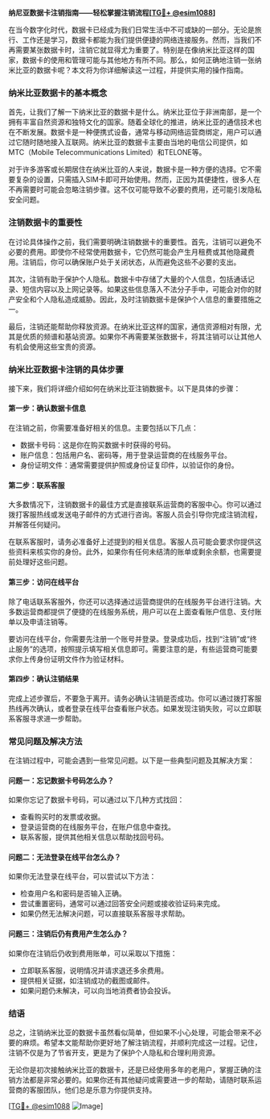 **纳尼亚数据卡注销指南——轻松掌握注销流程[[TG💪+ @esim1088](https://t.me/s/esim1088)]**

在当今数字化时代，数据卡已经成为我们日常生活中不可或缺的一部分。无论是旅行、工作还是学习，数据卡都能为我们提供便捷的网络连接服务。然而，当我们不再需要某张数据卡时，注销它就显得尤为重要了。特别是在像纳米比亚这样的国家，数据卡的使用和管理可能与其他地方有所不同。那么，如何正确地注销一张纳米比亚的数据卡呢？本文将为你详细解读这一过程，并提供实用的操作指南。

### 纳米比亚数据卡的基本概念

首先，让我们了解一下纳米比亚的数据卡是什么。纳米比亚位于非洲南部，是一个拥有丰富自然资源和独特文化的国家。随着全球化的推进，纳米比亚的通信技术也在不断发展。数据卡是一种便携式设备，通常与移动网络运营商绑定，用户可以通过它随时随地接入互联网。纳米比亚的数据卡主要由当地的电信公司提供，如MTC（Mobile Telecommunications Limited）和TELONE等。

对于许多游客或长期居住在纳米比亚的人来说，数据卡是一种方便的选择。它不需要复杂的设置，只需插入SIM卡即可开始使用。然而，正因为其便捷性，很多人在不再需要时可能会忽略注销步骤。这不仅可能导致不必要的费用，还可能引发隐私安全问题。

### 注销数据卡的重要性

在讨论具体操作之前，我们需要明确注销数据卡的重要性。首先，注销可以避免不必要的费用。即使你不经常使用数据卡，它仍然可能会产生月租费或其他隐藏费用。注销后，你可以确保账户处于关闭状态，从而避免这些不必要的支出。

其次，注销有助于保护个人隐私。数据卡中存储了大量的个人信息，包括通话记录、短信内容以及上网记录等。如果这些信息落入不法分子手中，可能会对你的财产安全和个人隐私造成威胁。因此，及时注销数据卡是保护个人信息的重要措施之一。

最后，注销还能帮助你释放资源。在纳米比亚这样的国家，通信资源相对有限，尤其是优质的频谱和基站资源。如果你不再需要某张数据卡，将其注销可以让其他人有机会使用这些宝贵的资源。

### 纳米比亚数据卡注销的具体步骤

接下来，我们将详细介绍如何在纳米比亚注销数据卡。以下是具体的步骤：

#### 第一步：确认数据卡信息

在注销之前，你需要准备好相关的信息。主要包括以下几点：
- 数据卡号码：这是你在购买数据卡时获得的号码。
- 账户信息：包括用户名、密码等，用于登录运营商的在线服务平台。
- 身份证明文件：通常需要提供护照或身份证复印件，以验证你的身份。

#### 第二步：联系客服

大多数情况下，注销数据卡的最佳方式是直接联系运营商的客服中心。你可以通过拨打客服热线或发送电子邮件的方式进行咨询。客服人员会引导你完成注销流程，并解答任何疑问。

在联系客服时，请务必准备好上述提到的相关信息。客服人员可能会要求你提供这些资料来核实你的身份。此外，如果你有任何未结清的账单或剩余余额，也需要提前处理好这些问题。

#### 第三步：访问在线平台

除了电话联系客服外，你还可以选择通过运营商提供的在线服务平台进行注销。大多数运营商都提供了便捷的在线服务系统，用户可以在上面查看账户信息、支付账单以及申请注销等。

要访问在线平台，你需要先注册一个账号并登录。登录成功后，找到“注销”或“终止服务”的选项，按照提示填写相关信息即可。需要注意的是，有些运营商可能要求你上传身份证明文件作为验证材料。

#### 第四步：确认注销结果

完成上述步骤后，不要急于离开。请务必确认注销是否成功。你可以通过拨打客服热线再次确认，或者登录在线平台查看账户状态。如果发现注销失败，可以立即联系客服寻求进一步帮助。

### 常见问题及解决方法

在注销过程中，可能会遇到一些常见问题。以下是一些典型问题及其解决方案：

#### 问题一：忘记数据卡号码怎么办？

如果你忘记了数据卡号码，可以通过以下几种方式找回：
- 查看购买时的发票或收据。
- 登录运营商的在线服务平台，在账户信息中查找。
- 联系客服，提供其他相关信息以帮助找回号码。

#### 问题二：无法登录在线平台怎么办？

如果你无法登录在线平台，可以尝试以下方法：
- 检查用户名和密码是否输入正确。
- 尝试重置密码，通常可以通过回答安全问题或接收验证码来完成。
- 如果仍然无法解决问题，可以直接联系客服寻求帮助。

#### 问题三：注销后仍有费用产生怎么办？

如果你在注销后仍收到费用账单，可以采取以下措施：
- 立即联系客服，说明情况并请求退还多余费用。
- 提供相关证据，如注销成功的截图或邮件。
- 如果问题仍未解决，可以向当地消费者协会投诉。

### 结语

总之，注销纳米比亚的数据卡虽然看似简单，但如果不小心处理，可能会带来不必要的麻烦。希望本文能帮助你更好地了解注销流程，并顺利完成这一过程。记住，注销不仅是为了节省开支，更是为了保护个人隐私和合理利用资源。

无论你是初次接触纳米比亚的数据卡，还是已经使用多年的老用户，掌握正确的注销方法都是非常必要的。如果你还有其他疑问或需要进一步的帮助，请随时联系运营商的客服团队，他们总是乐意为你提供支持。

[[TG💪+ @esim1088](https://t.me/s/esim1088) ![Image](https://i.postimg.cc/4NQfJmqS/Snipaste-2025-05-13-00-14-12.png)]